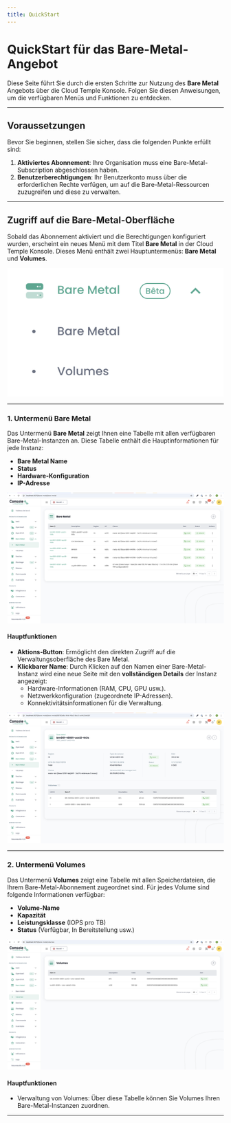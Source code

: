 ```yaml
---
title: QuickStart
---
```


# QuickStart für das Bare-Metal-Angebot

Diese Seite führt Sie durch die ersten Schritte zur Nutzung des **Bare Metal** Angebots über die Cloud Temple Konsole. Folgen Sie diesen Anweisungen, um die verfügbaren Menüs und Funktionen zu entdecken.

---

## Voraussetzungen
Bevor Sie beginnen, stellen Sie sicher, dass die folgenden Punkte erfüllt sind:
1. **Aktiviertes Abonnement**: Ihre Organisation muss eine Bare-Metal-Subscription abgeschlossen haben.
2. **Benutzerberechtigungen**: Ihr Benutzerkonto muss über die erforderlichen Rechte verfügen, um auf die Bare-Metal-Ressourcen zuzugreifen und diese zu verwalten.

---

## Zugriff auf die Bare-Metal-Oberfläche

Sobald das Abonnement aktiviert und die Berechtigungen konfiguriert wurden, erscheint ein neues Menü mit dem Titel **Bare Metal** in der Cloud Temple Konsole. Dieses Menü enthält zwei Hauptuntermenüs: **Bare Metal** und **Volumes**.

![](images/shiva_bare-metal_menu.png)

---

### 1. Untermenü **Bare Metal**

Das Untermenü **Bare Metal** zeigt Ihnen eine Tabelle mit allen verfügbaren Bare-Metal-Instanzen an. Diese Tabelle enthält die Hauptinformationen für jede Instanz:
- **Bare Metal Name**
- **Status**
- **Hardware-Konfiguration**
- **IP-Adresse**

![](images/shiva_bare-metal_list.png)

#### Hauptfunktionen
- **Aktions-Button**: Ermöglicht den direkten Zugriff auf die Verwaltungsoberfläche des Bare Metal.
- **Klickbarer Name**: Durch Klicken auf den Namen einer Bare-Metal-Instanz wird eine neue Seite mit den **vollständigen Details** der Instanz angezeigt:
  - Hardware-Informationen (RAM, CPU, GPU usw.).
  - Netzwerkkonfiguration (zugeordnete IP-Adressen).
  - Konnektivitätsinformationen für die Verwaltung.

![](images/shiva_bare-metal_details.png)


---

### 2. Untermenü **Volumes**

Das Untermenü **Volumes** zeigt eine Tabelle mit allen Speicherdateien, die Ihrem Bare-Metal-Abonnement zugeordnet sind. Für jedes Volume sind folgende Informationen verfügbar:
- **Volume-Name**
- **Kapazität**
- **Leistungsklasse** (IOPS pro TB)
- **Status** (Verfügbar, In Bereitstellung usw.)

![](images/shiva_bare-metal_storagelist.png)


#### Hauptfunktionen
- Verwaltung von Volumes: Über diese Tabelle können Sie Volumes Ihren Bare-Metal-Instanzen zuordnen.

---
